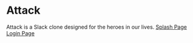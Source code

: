 # Attack

Attack is a Slack clone designed for the heroes in our lives.
[Splash Page](https://github.com/Fwep/Attack/blob/master/app/assets/images/splash.png)
[Login Page](https://github.com/Fwep/Attack/blob/master/app/assets/images/login.png)
